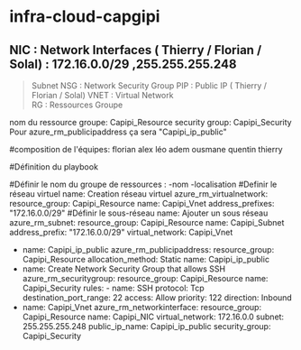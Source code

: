# infra-cloud-capgipi

## NIC : Network Interfaces ( Thierry / Florian / Solal) : 172.16.0.0/29 ,255.255.255.248
> Subnet
> NSG : Network Security Group
> PIP : Public IP ( Thierry / Florian / Solal)
> VNET : Virtual Network  
> RG : Ressources Groupe 

nom du ressource groupe: Capipi_Resource
security group: Capipi_Security
Pour azure_rm_publicipaddress ça sera "Capipi_ip_public"

#composition de l'équipes:
florian
alex
léo
adem
ousmane
quentin
thierry

#Définition du playbook

#Définir le nom du groupe de ressources :
-nom
-localisation
#Definir le réseau virtuel
 name: Creation réseau virtuel
  azure_rm_virtualnetwork:
    resource_group: Capipi_Resource
    name: Capipi_Vnet
    address_prefixes: "172.16.0.0/29"
#Définir le sous-réseau
 name: Ajouter un sous réseau
  azure_rm_subnet:
    resource_group: Capipi_Resource
    name: Capipi_Subnet
    address_prefix: "172.16.0.0/29"
    virtual_network: Capipi_Vnet
- name: Capipi_ip_public
  azure_rm_publicipaddress:
    resource_group: Capipi_Resource
    allocation_method: Static
    name: Capipi_ip_public
- name: Create Network Security Group that allows SSH
  azure_rm_securitygroup:
    resource_group: Capipi_Resource
    name: Capipi_Security
    rules:
      - name: SSH
        protocol: Tcp
        destination_port_range: 22
        access: Allow
        priority: 122
        direction: Inbound
- name: Capipi_Vnet
  azure_rm_networkinterface:
    resource_group: Capipi_Resource
    name: Capipi_NIC
    virtual_network: 172.16.0.0
    subnet: 255.255.255.248
    public_ip_name: Capipi_ip_public
    security_group: Capipi_Security
